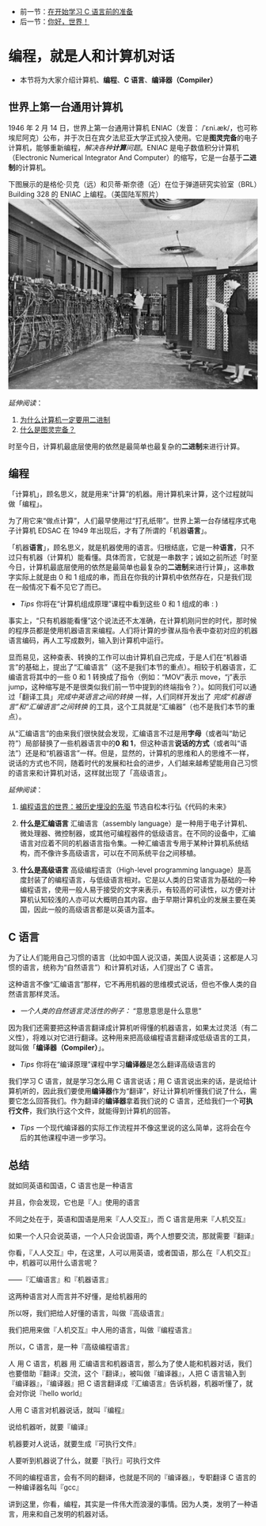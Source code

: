 * 前一节：[在开始学习 C 语言前的准备](https://github.com/wangyunduo/Intro-to-C/blob/master/Lecture%200/0.md)
* 后一节：[你好，世界！](https://github.com/wangyunduo/Intro-to-C/blob/master/Lecture%202/2.md)

# 编程，就是人和计算机对话
* 本节将为大家介绍计算机、**编程**、**C 语言**、**编译器（Compiler）**

## 世界上第一台通用计算机
1946 年 2 月 14 日，世界上第一台通用计算机 ENIAC（发音： /ˈɛni.æk/，也可称埃尼阿克）公布，并于次日在宾夕法尼亚大学正式投入使用。它是**图灵完备**的电子计算机，能够重新编程，*解决各种**计算**问题*。ENIAC 是电子数值积分计算机（Electronic Numerical Integrator And Computer）的缩写，它是一台基于**二进制**的计算机。

下图展示的是格伦·贝克（远）和贝蒂·斯奈德（近）在位于弹道研究实验室（BRL）Building 328 的 ENIAC 上编程。（美国陆军照片）
![在 ENIAC 上编程](https://github.com/wangyunduo/Intro-to-C/blob/master/Lecture%201/figures/ENIAC.jpg)

*延伸阅读*：
1. [为什么计算机一定要用二进制](https://www.zhihu.com/question/35453934)
2. [什么是图灵完备？](https://www.zhihu.com/question/20115374)

时至今日，计算机最底层使用的依然是最简单也最复杂的**二进制**来进行计算。

## 编程
「计算机」，顾名思义，就是用来“计算”的机器。用计算机来计算，这个过程就叫做「编程」。

为了用它来“做点计算”，人们最早使用过“打孔纸带”。世界上第一台存储程序式电子计算机 EDSAC 在 1949 年出现后，才有了所谓的「机器**语言**」。

「机器**语言**」，顾名思义，就是机器使用的语言。归根结底，它是一种**语言**，只不过只有机器（计算机）能看懂。具体而言，它就是一串数字；诚如之前所述「时至今日，计算机最底层使用的依然是最简单也最复杂的**二进制**来进行计算」，这串数字实际上就是由 0 和 1 组成的串，而且在你我的计算机中依然存在，只是我们现在一般情况下看不见它了而已。

* *Tips* 你将在“计算机组成原理”课程中看到这些 0 和 1 组成的串 : )

事实上，“只有机器能看懂”这个说法还不太准确，在计算机刚问世的时代，那时候的程序员都是使用机器语言来编程。人们将计算的步骤从指令表中查初对应的机器语言编码，再人工写成数列，输入到计算机中运行。

显而易见，这种查表、转换的工作可以由计算机自己完成，于是人们在“机器语言”的基础上，提出了“汇编语言”（这不是我们本节的重点）。相较于机器语言，汇编语言将其中的一些 0 和 1 转换成了指令（例如：“MOV”表示 move，“j”表示 jump，这种缩写是不是很类似我们前一节中提到的终端指令？）。如同我们可以通过「翻译工具」*完成中英语言之间的转换* 一样，人们同样开发出了 *完成“机器语言”和“汇编语言”之间转换* 的工具，这个工具就是“汇编器”（也不是我们本节的重点）。

从“汇编语言”的由来我们很快就会发现，汇编语言不过是用**字母**（或者叫“助记符”）局部替换了一些机器语言中的**0 和 1**，但这种语言**说话的方式**（或者叫“语法”）还是和“机器语言”一样。但是，显然的，计算机的思维和人的思维不一样，说话的方式也不同，随着时代的发展和社会的进步，人们越来越希望能用自己习惯的语言来和计算机对话，这样就出现了「高级语言」。

*延伸阅读*：
1. [编程语言的世界：被历史埋没的先驱](http://k.sina.com.cn/article_5446123263_1449d3eff0200022y6.html) 节选自松本行弘《代码的未来》

2. **什么是汇编语言**
汇编语言（assembly language）是一种用于电子计算机、微处理器、微控制器，或其他可编程器件的低级语言。在不同的设备中，汇编语言对应着不同的机器语言指令集。一种汇编语言专用于某种计算机系统结构，而不像许多高级语言，可以在不同系统平台之间移植。

3. **什么是高级语言**
高级编程语言（High-level programming language）是高度封装了的编程语言，与低级语言相对。它是以人类的日常语言为基础的一种编程语言，使用一般人易于接受的文字来表示，有较高的可读性，以方便对计算机认知较浅的人亦可以大概明白其内容。由于早期计算机业的发展主要在美国，因此一般的高级语言都是以英语为蓝本。

## C 语言
为了让人们能用自己习惯的语言（比如中国人说汉语，美国人说英语；这都是人习惯的语言，统称为“自然语言”）和计算机对话，人们提出了 C 语言。

这种语言不像“汇编语言”那样，它不再用机器的思维模式说话，但也不像人类的自然语言那样灵活。

* *一个人类的自然语言灵活性的例子：* “意思意思是什么意思”

因为我们还需要把这种语言翻译成计算机听得懂的机器语言，如果太过灵活（有二义性），将难以对它进行翻译。这种用来把高级编程语言翻译成低级语言的工具，就叫做「**编译器（Compiler）**」。

* *Tips* 你将在“编译原理”课程中学习**编译器**是怎么翻译高级语言的

我们学习 C 语言，就是学习怎么用 C 语言说话；用 C 语言说出来的话，是说给计算机听的，因此我们要使用**编译器**作为“翻译”，好让计算机听懂我们说了什么，需要它怎么回答我们。作为翻译的**编译器**拿着我们说的 C 语言，还给我们一个**可执行文件**，我们执行这个文件，就能得到计算机的回答。

* *Tips* 一个现代编译器的实际工作流程并不像这里说的这么简单，这将会在今后的其他课程中进一步学习。

## 总结
就如同英语和国语，C 语言也是一种语言

并且，你会发现，它也是『人』使用的语言

不同之处在于，英语和国语是用来『人人交互』，而 C 语言是用来『人机交互』

如果一个人只会说英语，一个人只会说国语，两个人想要交流，那就需要『翻译』

你看，『人人交互』中，在这里，人可以用英语，或者国语，那么在『人机交互』中，机器可以用什么语言呢？

——『汇编语言』和『机器语言』

这两种语言对人而言并不好懂，是给机器用的

所以呀，我们把给人好懂的语言，叫做『高级语言』

我们把用来做『人机交互』中人用的语言，叫做『编程语言』

所以，C 语言，是一种『高级编程语言』

人 用 C 语言，机器 用 汇编语言和机器语言，那么为了使人能和机器对话，我们也要借助『翻译』交流，这个『翻译』，被叫做『编译器』，人把 C 语言输入到『编译器』，『编译器』把 C 语言翻译成『汇编语言』告诉机器，机器听懂了，就会对你说『hello world』

人用 C 语言对机器说话，就叫『编程』

说给机器听，就要『编译』

机器要对人说话，就要生成『可执行文件』

人要听到机器说了什么，就要『执行』可执行文件

不同的编程语言，会有不同的翻译，也就是不同的『编译器』，专职翻译 C 语言的一种编译器名叫『gcc』

讲到这里，你看，编程，其实是一件伟大而浪漫的事情。因为人类，发明了一种语言，用来和自己发明的机器对话。
